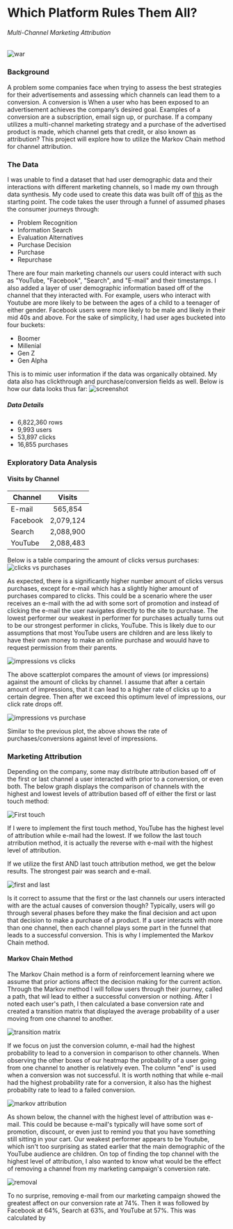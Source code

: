 # Which Platform Rules Them All?
###### Multi-Channel Marketing Attribution 
![war](https://github.com/okwan91/mcmattribution/blob/main/social-media-war.jpg)

### Background
A problem some companies face when trying to assess the best strategies for their advertisements and assessing which channels can lead them to a conversion. A conversion is When a user who has been exposed to an advertisement achieves the company’s desired goal. Examples of a conversion are a subscription, email sign up, or purchase. If a company utilizes a multi-channel marketing strategy and a purchase of the advertised product is made, which channel gets that credit, or also known as attribution? This project will explore how to utilize the Markov Chain method for channel attribution.

### The Data
I was unable to find a dataset that had user demographic data and their interactions with different marketing channels, so I made my own through data synthesis. My code used to create this data was built off of [this](https://github.com/ryan-kasi/mcm_synthetic_data/blob/main/mcm%20synthetic%20data.ipynb) as the starting point. The code takes the user through a funnel of assumed phases the consumer journeys through:
* Problem Recognition
* Information Search
* Evaluation Alternatives
* Purchase Decision
* Purchase
* Repurchase

There are four main marketing channels our users could interact with such as "YouTube, "Facebook", "Search", and "E-mail" and their timestamps. I also added a layer of user demographic information based off of the channel that they interacted with. For example, users who interact with Youtube are more likely to be between the ages of a child to a teenager of either gender. Facebook users were more likely to be male and likely in their mid 40s and above. For the sake of simplicity, I had user ages bucketed into four buckets:
* Boomer
* Millenial
* Gen Z
* Gen Alpha

This is to mimic user information if the data was organically obtained. My data also has clickthrough and purchase/conversion fields as well. Below is how our data looks thus far:
![screenshot](https://github.com/okwan91/mcmattribution/blob/main/Graphs/datascreen.png)

##### Data Details
* 6,822,360 rows 
* 9,993 users
* 53,897 clicks
* 16,855 purchases

### Exploratory Data Analysis
#### Visits by Channel
|     Channel    |      Visits     |
| -------------  |:---------------:|
| E-mail         | 565,854         |
| Facebook       | 2,079,124       |
| Search         | 2,088,900       |
| YouTube        | 2,088,483       |


Below is a table comparing the amount of clicks versus purchases:
![clicks vs purchases](https://github.com/okwan91/mcmattribution/blob/main/Graphs/clicksvspurch.png)

As expected, there is a significantly higher number amount of clicks versus purchases, except for e-mail which has a slightly higher amount of purchases compared to clicks. This could be a scenario where the user receives an e-mail with the ad with some sort of promotion and instead of clicking the e-mail the user navigates directly to the site to purchase. The lowest performer our weakest in performer for purchases actually turns out to be our strongest performer in clicks, YouTube. This is likely due to our assumptions that most YouTube users are children and are less likely to have their own money to make an online purchase and wouuld have to request permission from their parents. 

![impressions vs clicks](https://github.com/okwan91/mcmattribution/blob/main/Graphs/Channelimpvsclicks.png)

The above scatterplot compares the amount of views (or impressions) against the amount of clicks by channel. I assume that after a certain amount of impressions, that it can lead to a higher rate of clicks up to a certain degree. Then after we exceed this optimum level of impressions, our click rate drops off.

![impressions vs purchase](https://github.com/okwan91/mcmattribution/blob/main/Graphs/Channelimpvsbuy.png)

Similar to the previous plot, the above shows the rate of purchases/conversions against level of impressions.

### Marketing Attribution
Depending on the company, some may distribute attribution based off of the first or last channel a user interacted with prior to a conversion, or even both. The below graph displays the comparison of channels with the highest and lowest levels of attribution based off of either the first or last touch method:

![First touch](https://github.com/okwan91/mcmattribution/blob/main/Graphs/firstvlast.png)

If I were to implement the first touch method, YouTube has the highest level of attribution while e-mail had the lowest. If we follow the last touch atrribution method, it is actually the reverse with e-mail with the highest level of attribution.

If we utilize the first AND last touch attribution method, we get the below results. The strongest pair was search and e-mail.

![first and last](https://github.com/okwan91/mcmattribution/blob/main/Graphs/firstalast.png)

Is it correct to assume that the first or the last channels our users interacted with are the actual causes of conversion though? Typically, users will go through several phases before they make the final decision and act upon that decision to make a purchase of a product. If a user interacts with more than one channel, then each channel plays some part in the funnel that leads to a successful conversion. This is why I implemented the Markov Chain method.

#### Markov Chain Method
The Markov Chain method is a form of reinforcement learning where we assume that prior actions affect the decision making for the current action. Through the Markov method I will follow users through their journey, called a path, that wil lead to either a successful conversion or nothing. After I noted each user's path, I then calculated a base conversion rate and created a transition matrix that displayed the average probability of a user moving from one channel to another. 

![transition matrix](https://github.com/okwan91/mcmattribution/blob/main/Graphs/transitionheatmap.png)

If we focus on just the conversion column, e-mail had the highest probability to lead to a conversion in comparison to other channels. When observing the other boxes of our heatmap the probability of a user going from one channel to another is relatively even. The column "end" is used when a conversion was not successful. It is worth nothing that while e-mail had the highest probability rate for a conversion, it also has the highest probabilty rate to lead to a failed conversion. 

![markov attribution](https://github.com/okwan91/mcmattribution/blob/main/Graphs/channelattlvls.png)

As shown below, the channel with the highest level of attribution was e-mail. This could be because e-mail's typically will have some sort of promotion, discount, or even just to remind you that you have something still sitting in your cart. Our weakest performer appears to be Youtube, which isn't too surprising as stated earlier that the main demographic of the YouTube audience are children. On top of finding the top channel with the highest level of attribution, I also wanted to know what would be the effect of removing a channel from my marketing campaign's conversion rate.

![removal](https://github.com/okwan91/mcmattribution/blob/main/Graphs/channelremoval.png)

To no surprise, removing e-mail from our marketing campaign showed the greatest affect on our conversion rate at 74%. Then it was followed by Facebook at 64%, Search at 63%, and YouTube at 57%. This was calculated by 

